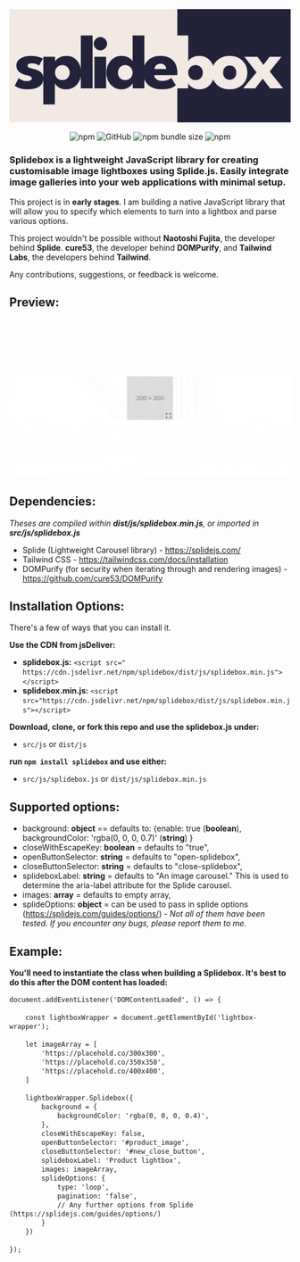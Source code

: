 <br />
<br />

<p align="center">
  <a href="https://github.com/LeashFox/splidebox">
    <img src="https://github.com/LeashFox/splidebox/blob/master/splidebox.svg" alt="Splidebox Logo"/>
  </a>
</p>

<p align="center">
  <img alt="npm" src="https://img.shields.io/npm/dw/splidebox">
  <img alt="GitHub" src="https://img.shields.io/github/license/leashfox/splidebox">
  <img alt="npm bundle size" src="https://img.shields.io/bundlephobia/min/splidebox">
  <img alt="npm" src="https://img.shields.io/npm/v/splidebox">
</p>


### Splidebox is a lightweight JavaScript library for creating customisable image lightboxes using Splide.js. Easily integrate image galleries into your web applications with minimal setup.

This project is in **early stages**. I am building a native JavaScript library that will allow you to specify which elements to turn into a lightbox and parse various options.

This project wouldn't be possible without **Naotoshi Fujita**, the developer behind **Splide**. **cure53**, the developer behind **DOMPurify**, and **Tailwind Labs**, the developers behind **Tailwind**.

Any contributions, suggestions, or feedback is welcome.

## Preview:

![](https://github.com/LeashFox/splidebox/blob/master/preview.gif)

## Dependencies:
*Theses are compiled within **dist/js/splidebox.min.js**, or imported in **src/js/splidebox.js***
- Splide (Lightweight Carousel library) - https://splidejs.com/
- Tailwind CSS - https://tailwindcss.com/docs/installation
- DOMPurify (for security when iterating through and rendering images) - https://github.com/cure53/DOMPurify

## Installation Options:

There's a few of ways that you can install it.

**Use the CDN from jsDeliver:**

- **splidebox.js:** ```<script src=" https://cdn.jsdelivr.net/npm/splidebox/dist/js/splidebox.min.js"></script>```
- **splidebox.min.js:** ```<script src="https://cdn.jsdelivr.net/npm/splidebox/dist/js/splidebox.min.js"></script>```

**Download, clone, or fork this repo and use the splidebox.js under:**
- ```src/js``` or ```dist/js```

**run ```npm install splidebox``` and use either:**
- ```src/js/splidebox.js``` or ```dist/js/splidebox.min.js```

## Supported options:
- background: **object** == defaults to: {enable: true (**boolean**), backgroundColor: 'rgba(0, 0, 0, 0.7)' (**string**) }
- closeWithEscapeKey: **boolean** = defaults to "true",
- openButtonSelector: **string** = defaults to "open-splidebox",
- closeButtonSelector: **string** = defaults to "close-splidebox",
- splideboxLabel: **string** = defaults to "An image carousel." This is used to determine the aria-label attribute for the Splide carousel.
- images: **array** = defaults to empty array,
- splideOptions: **object** = can be used to pass in splide options (https://splidejs.com/guides/options/) - *Not all of them have been tested. If you encounter any bugs, please report them to me.*

## Example:

****You'll need to instantiate the class when building a Splidebox. It's best to do this after the DOM content has loaded:****

```
document.addEventListener('DOMContentLoaded', () => {

    const lightboxWrapper = document.getElementById('lightbox-wrapper');
    
    let imageArray = [
        'https://placehold.co/300x300',
        'https://placehold.co/350x350',
        'https://placehold.co/400x400',
    ]
    
    lightboxWrapper.Splidebox({
        background = {
            backgroundColor: 'rgba(0, 0, 0, 0.4)',
        },
        closeWithEscapeKey: false,
        openButtonSelector: '#product_image',
        closeButtonSelector: '#new_close_button',
        splideboxLabel: 'Product lightbox',
        images: imageArray,
        splideOptions: {
            type: 'loop',
            pagination: 'false',        
            // Any further options from Splide (https://splidejs.com/guides/options/)
        }
    })

});
```